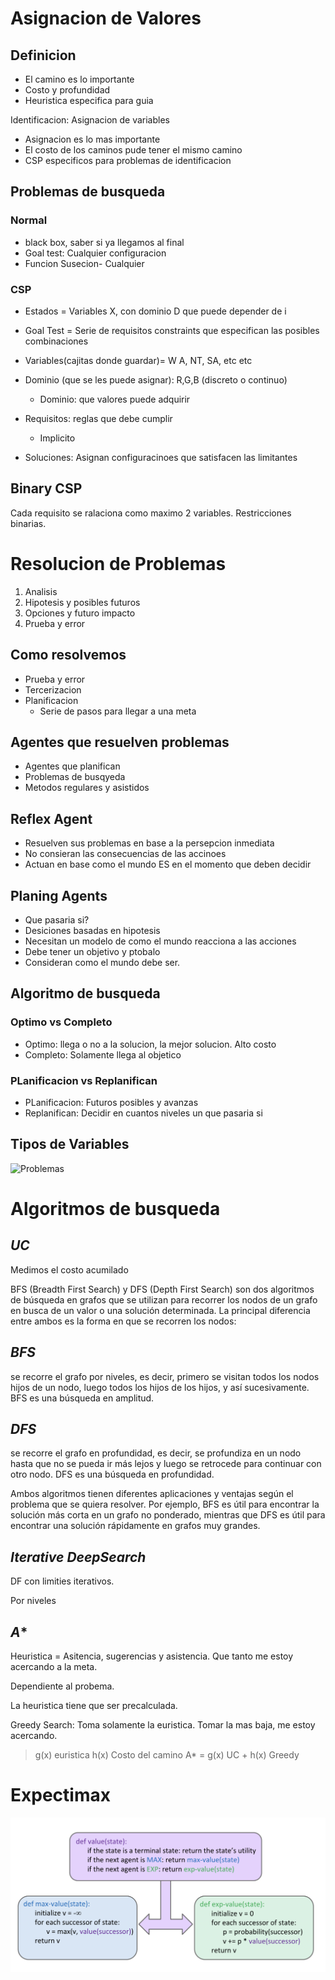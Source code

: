 # Asignacion de Valores
## Definicion
- El camino es lo importante
- Costo y profundidad
- Heuristica especifica para guia

Identificacion: Asignacion de variables
- Asignacion es lo mas importante
- El costo de los caminos pude tener el mismo camino
- CSP especificos para problemas de identificacion

## Problemas de busqueda
### Normal
- black box, saber si ya llegamos al final
- Goal test: Cualquier configuracion
- Funcion Susecion- Cualquier
### CSP
- Estados = Variables X, con dominio D que puede depender de i
- Goal Test = Serie de requisitos constraints que especifican las posibles combinaciones

- Variables(cajitas donde guardar)= W A, NT, SA, etc etc

- Dominio (que se les puede asignar): R,G,B (discreto o continuo)
    - Dominio: que valores puede adquirir
- Requisitos: reglas que debe cumplir
    - Implicito
- Soluciones: Asignan configuracinoes que satisfacen las limitantes


## Binary CSP
Cada requisito se ralaciona como maximo 2 variables. Restricciones binarias.


# Resolucion de Problemas
1. Analisis
2. Hipotesis y posibles futuros
3. Opciones y futuro impacto
4. Prueba y error
## Como resolvemos
- Prueba y error
- Tercerizacion
- Planificacion
    - Serie de pasos para llegar a una meta

## Agentes que resuelven problemas
- Agentes que planifican
- Problemas de busqyeda
- Metodos regulares y asistidos

## Reflex Agent
- Resuelven sus problemas en base a la persepcion inmediata
- No consieran las consecuencias de las accinoes
- Actuan en base como el mundo ES en el momento que deben decidir
## Planing Agents
- Que pasaria si?
- Desiciones basadas en hipotesis
- Necesitan un modelo de como el mundo reacciona a las acciones 
- Debe tener un objetivo y ptobalo
- Consideran como el mundo debe ser.

## Algoritmo de busqueda
### Optimo vs Completo
- Optimo: llega o no a la solucion, la mejor solucion. Alto costo
- Completo: Solamente llega al objetico

### PLanificacion  vs Replanifican
- PLanificacion: Futuros posibles y avanzas
- Replanifican: Decidir en cuantos niveles un que pasaria si

## Tipos de Variables
![Problemas](./Images/Problemas%201.jpg)


# Algoritmos de busqueda
## ***UC***
Medimos el costo acumilado

BFS (Breadth First Search) y DFS (Depth First Search) son dos algoritmos de búsqueda en grafos que se utilizan para recorrer los nodos de un grafo en busca de un valor o una solución determinada. La principal diferencia entre ambos es la forma en que se recorren los nodos:

## ***BFS*** 
se recorre el grafo por niveles, es decir, primero se visitan todos los nodos hijos de un nodo, luego todos los hijos de los hijos, y así sucesivamente. BFS es una búsqueda en amplitud.

## ***DFS*** 
se recorre el grafo en profundidad, es decir, se profundiza en un nodo hasta que no se pueda ir más lejos y luego se retrocede para continuar con otro nodo. DFS es una búsqueda en profundidad.

Ambos algoritmos tienen diferentes aplicaciones y ventajas según el problema que se quiera resolver. Por ejemplo, BFS es útil para encontrar la solución más corta en un grafo no ponderado, mientras que DFS es útil para encontrar una solución rápidamente en grafos muy grandes.

## ***Iterative DeepSearch***
DF con limities iterativos.

Por niveles

## ***A****
Heuristica = Asitencia, sugerencias y asistencia. Que tanto me estoy acercando a la meta.

Dependiente al probema.

La heuristica tiene que ser precalculada.

Greedy Search: Toma solamente la euristica. Tomar la mas baja, me estoy acercando.
> g(x) euristica
> h(x) Costo del camino
A* = g(x) UC + h(x) Greedy

# Expectimax
![expectimax](./expectimax.png)
